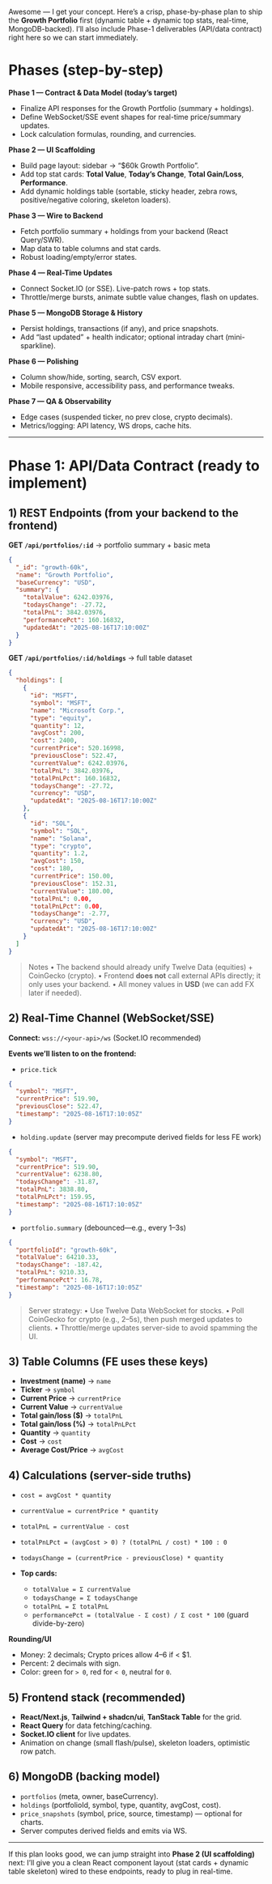 Awesome — I get your concept. Here’s a crisp, phase-by-phase plan to ship the **Growth Portfolio** first (dynamic table + dynamic top stats, real-time, MongoDB-backed). I’ll also include Phase-1 deliverables (API/data contract) right here so we can start immediately.

# Phases (step-by-step)

**Phase 1 — Contract & Data Model (today’s target)**

* Finalize API responses for the Growth Portfolio (summary + holdings).
* Define WebSocket/SSE event shapes for real-time price/summary updates.
* Lock calculation formulas, rounding, and currencies.

**Phase 2 — UI Scaffolding**

* Build page layout: sidebar → “\$60k Growth Portfolio”.
* Add top stat cards: **Total Value**, **Today’s Change**, **Total Gain/Loss**, **Performance**.
* Add dynamic holdings table (sortable, sticky header, zebra rows, positive/negative coloring, skeleton loaders).

**Phase 3 — Wire to Backend**

* Fetch portfolio summary + holdings from your backend (React Query/SWR).
* Map data to table columns and stat cards.
* Robust loading/empty/error states.

**Phase 4 — Real-Time Updates**

* Connect Socket.IO (or SSE). Live-patch rows + top stats.
* Throttle/merge bursts, animate subtle value changes, flash on updates.

**Phase 5 — MongoDB Storage & History**

* Persist holdings, transactions (if any), and price snapshots.
* Add “last updated” + health indicator; optional intraday chart (mini-sparkline).

**Phase 6 — Polishing**

* Column show/hide, sorting, search, CSV export.
* Mobile responsive, accessibility pass, and performance tweaks.

**Phase 7 — QA & Observability**

* Edge cases (suspended ticker, no prev close, crypto decimals).
* Metrics/logging: API latency, WS drops, cache hits.

---

# Phase 1: API/Data Contract (ready to implement)

## 1) REST Endpoints (from your backend to the frontend)

**GET `/api/portfolios/:id`** → portfolio summary + basic meta

```json
{
  "_id": "growth-60k",
  "name": "Growth Portfolio",
  "baseCurrency": "USD",
  "summary": {
    "totalValue": 6242.03976,
    "todaysChange": -27.72,
    "totalPnL": 3842.03976,
    "performancePct": 160.16832,
    "updatedAt": "2025-08-16T17:10:00Z"
  }
}
```

**GET `/api/portfolios/:id/holdings`** → full table dataset

```json
{
  "holdings": [
    {
      "id": "MSFT",
      "symbol": "MSFT",
      "name": "Microsoft Corp.",
      "type": "equity",
      "quantity": 12,
      "avgCost": 200,
      "cost": 2400,
      "currentPrice": 520.16998,
      "previousClose": 522.47,
      "currentValue": 6242.03976,
      "totalPnL": 3842.03976,
      "totalPnLPct": 160.16832,
      "todaysChange": -27.72,
      "currency": "USD",
      "updatedAt": "2025-08-16T17:10:00Z"
    },
    {
      "id": "SOL",
      "symbol": "SOL",
      "name": "Solana",
      "type": "crypto",
      "quantity": 1.2,
      "avgCost": 150,
      "cost": 180,
      "currentPrice": 150.00,
      "previousClose": 152.31,
      "currentValue": 180.00,
      "totalPnL": 0.00,
      "totalPnLPct": 0.00,
      "todaysChange": -2.77,
      "currency": "USD",
      "updatedAt": "2025-08-16T17:10:00Z"
    }
  ]
}
```

> Notes
> • The backend should already unify Twelve Data (equities) + CoinGecko (crypto).
> • Frontend **does not** call external APIs directly; it only uses your backend.
> • All money values in **USD** (we can add FX later if needed).

## 2) Real-Time Channel (WebSocket/SSE)

**Connect:** `wss://<your-api>/ws` (Socket.IO recommended)

**Events we’ll listen to on the frontend:**

* `price.tick`

```json
{
  "symbol": "MSFT",
  "currentPrice": 519.90,
  "previousClose": 522.47,
  "timestamp": "2025-08-16T17:10:05Z"
}
```

* `holding.update` (server may precompute derived fields for less FE work)

```json
{
  "symbol": "MSFT",
  "currentPrice": 519.90,
  "currentValue": 6238.80,
  "todaysChange": -31.87,
  "totalPnL": 3838.80,
  "totalPnLPct": 159.95,
  "timestamp": "2025-08-16T17:10:05Z"
}
```

* `portfolio.summary` (debounced—e.g., every 1–3s)

```json
{
  "portfolioId": "growth-60k",
  "totalValue": 64210.33,
  "todaysChange": -187.42,
  "totalPnL": 9210.33,
  "performancePct": 16.78,
  "timestamp": "2025-08-16T17:10:05Z"
}
```

> Server strategy:
> • Use Twelve Data WebSocket for stocks.
> • Poll CoinGecko for crypto (e.g., 2–5s), then push merged updates to clients.
> • Throttle/merge updates server-side to avoid spamming the UI.

## 3) Table Columns (FE uses these keys)

* **Investment (name)** → `name`
* **Ticker** → `symbol`
* **Current Price** → `currentPrice`
* **Current Value** → `currentValue`
* **Total gain/loss (\$)** → `totalPnL`
* **Total gain/loss (%)** → `totalPnLPct`
* **Quantity** → `quantity`
* **Cost** → `cost`
* **Average Cost/Price** → `avgCost`

## 4) Calculations (server-side truths)

* `cost = avgCost * quantity`
* `currentValue = currentPrice * quantity`
* `totalPnL = currentValue - cost`
* `totalPnLPct = (avgCost > 0) ? (totalPnL / cost) * 100 : 0`
* `todaysChange = (currentPrice - previousClose) * quantity`
* **Top cards:**

  * `totalValue = Σ currentValue`
  * `todaysChange = Σ todaysChange`
  * `totalPnL = Σ totalPnL`
  * `performancePct = (totalValue - Σ cost) / Σ cost * 100` (guard divide-by-zero)

**Rounding/UI**

* Money: 2 decimals; Crypto prices allow 4–6 if < \$1.
* Percent: 2 decimals with sign.
* Color: green for `> 0`, red for `< 0`, neutral for `0`.

## 5) Frontend stack (recommended)

* **React/Next.js**, **Tailwind + shadcn/ui**, **TanStack Table** for the grid.
* **React Query** for data fetching/caching.
* **Socket.IO client** for live updates.
* Animation on change (small flash/pulse), skeleton loaders, optimistic row patch.

## 6) MongoDB (backing model)

* `portfolios` (meta, owner, baseCurrency).
* `holdings` (portfolioId, symbol, type, quantity, avgCost, cost).
* `price_snapshots` (symbol, price, source, timestamp) — optional for charts.
* Server computes derived fields and emits via WS.

---

If this plan looks good, we can jump straight into **Phase 2 (UI scaffolding)** next: I’ll give you a clean React component layout (stat cards + dynamic table skeleton) wired to these endpoints, ready to plug in real-time.
